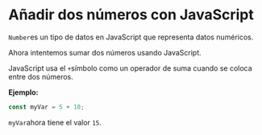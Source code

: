 
# Añadir dos números con JavaScript

`Number`es un tipo de datos en JavaScript que representa datos numéricos.

Ahora intentemos sumar dos números usando JavaScript.

JavaScript usa el `+`símbolo como un operador de suma cuando se coloca entre dos números.

**Ejemplo:**

```js
const myVar = 5 + 10;

```

`myVar`ahora tiene el valor `15`.